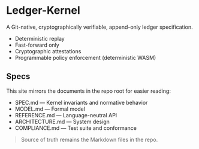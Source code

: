# Ledger-Kernel

A Git-native, cryptographically verifiable, append-only ledger specification.

- Deterministic replay
- Fast-forward only
- Cryptographic attestations
- Programmable policy enforcement (deterministic WASM)

## Specs

This site mirrors the documents in the repo root for easier reading:

- SPEC.md — Kernel invariants and normative behavior
- MODEL.md — Formal model
- REFERENCE.md — Language-neutral API
- ARCHITECTURE.md — System design
- COMPLIANCE.md — Test suite and conformance

> Source of truth remains the Markdown files in the repo.

